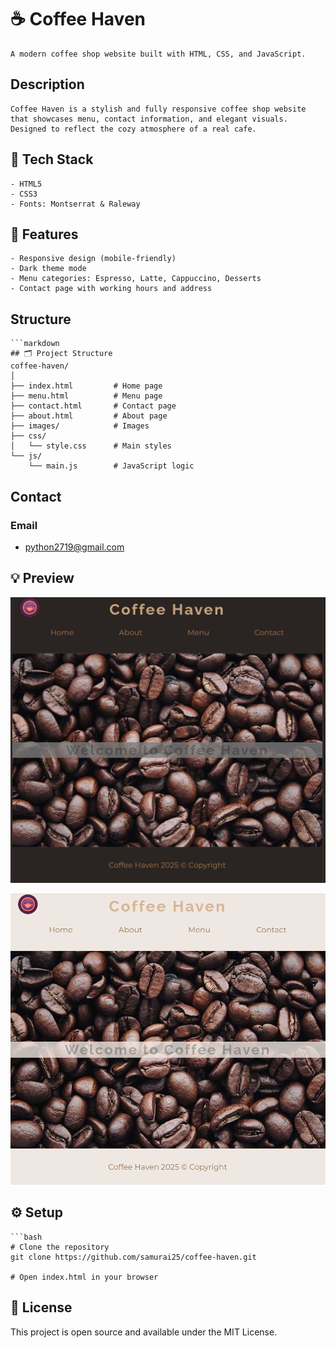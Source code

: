 # ☕ Coffee Haven

    A modern coffee shop website built with HTML, CSS, and JavaScript.

## Description

    Coffee Haven is a stylish and fully responsive coffee shop website that showcases menu, contact information, and elegant visuals. Designed to reflect the cozy atmosphere of a real cafe.


## 🎨 Tech Stack
    - HTML5
    - CSS3
    - Fonts: Montserrat & Raleway


## 🚀 Features
    - Responsive design (mobile-friendly)
    - Dark theme mode
    - Menu categories: Espresso, Latte, Cappuccino, Desserts
    - Contact page with working hours and address


## Structure
    ```markdown
    ## 🗂️ Project Structure
    coffee-haven/
    │
    ├── index.html         # Home page
    ├── menu.html          # Menu page
    ├── contact.html       # Contact page
    ├── about.html         # About page
    ├── images/            # Images
    ├── css/
    │   └── style.css      # Main styles
    └── js/
        └── main.js        # JavaScript logic

## Contact
### Email
- python2719@gmail.com

## 💡 Preview
![Hero Section](images/hero-preview-dark.png)

![Hero Section](images/hero-preview-light.png)


## ⚙️ Setup
    ```bash
    # Clone the repository
    git clone https://github.com/samurai25/coffee-haven.git

    # Open index.html in your browser

## 📜 License
This project is open source and available under the MIT License.
